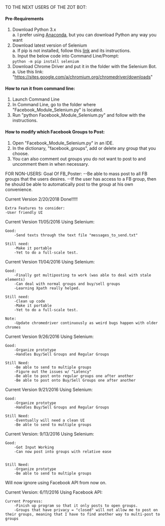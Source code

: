 TO THE NEXT USERS OF THE ZOT BOT:
#### Pre-Requirements
1. Download Python 3.x
<br>    a. I prefer using [Anaconda](https://www.continuum.io/downloads), but you can download Python any way you want
2. Download latest version of Selenium
<br>    a. If pip is not installed, follow this [link](https://pip.pypa.io/en/stable/installing/) and its instructions.
<br>    b. Input the below code into Command Line/Prompt:
<br>        ```
        python -m pip install selenium
        ```
3. Download Chrome Driver and put it in the folder with the Selenium Bot.
<br>    a. Use this link: "https://sites.google.com/a/chromium.org/chromedriver/downloads"

#### How to run it from command line:
1.  Launch Command Line
2.  In Command Line, go to the folder where "Facebook_Module_Selenium.py" is located.
3.  Run "python Facebook_Module_Selenium.py" and follow with the instructions.
        
#### How to modify which Facebook Groups to Post: 
1.  Open "Facebook_Module_Selenium.py" in an IDE.
2.  In the dictionary, "facebook_groups", add or delete any group that you choose.
3.  You can also comment out groups you do not want to post to and uncomment them in when necessary.
        

        
        
FOR NON-USERS:
Goal Of FB_Poster:
--Be able to mass post to all FB groups that the users desires.
--If the user has access to a FB group, then he should be 
able to automatically post to the group at his own convenience.

Current Version 2/20/2018
    Done!!!!!
    
    Extra Features to consider:
    -User friendly UI
    

Current Version 11/05/2016
Using Selenium:

	Good:
		-Send texts through the text file "messages_to_send.txt"
		
	Still need:
		-Make it portable
		-Yet to do a full-scale test.
		

Current Version 11/04/2016
Using Selenium:

	Good:
		-Finally got multiposting to work (was able to deal with stale elements)
		-Can deal with normal groups and buy/sell groups
		-Learning Xpath really helped.
		
	Still need:
		-Clean up code
		-Make it portable
		-Yet to do a full-scale test.
		
	Note:
		-Update chromedriver continuously as weird bugs happen with older chromes

Current Version 9/26/2016
Using Selenium:
	
	Good:
		-Organize prototype
		-Handles Buy/Sell Groups and Regular Groups
	
	Still Need:
		-Be able to send to multiple groups
		-Figure out the issues w/ "Latency"
		-Be able to post onto regular groups one after another
		-Be able to post onto Buy/Sell Groups one after another

Current Version 9/21/2016
Using Selenium:
	
	Good:
		-Organize prototype
		-Handles Buy/Sell Groups and Regular Groups
	
	Still Need:
		-Eventually will need a clean UI
		-Be able to send to multiple groups


Current Version: 9/13/2016
Using Selenium:
	
	Good:
		-Got Input Working
		-Can now post into groups with relative ease
	
	
	Still Need:
		-Organize prototype
		-Be able to send to multiple groups
		

Will now ignore using Facebook API from now on.

Current Version: 6/11/2016
Using Facebook API:

	Current Progress:
		-Finish up program so that it only posts to open groups.
		-Groups that have privacy = "closed" will not allow me to post on their groups, meaning that I have to find another way to multi-post to groups